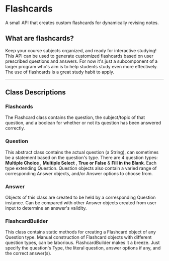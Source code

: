 # Flashcards

A small API that creates custom flashcards for dynamically revising notes.

## What are flashcards? 
Keep your course subjects organized, and ready for interactive studying!
This API can be used to generate customized flashcards based on user prescribed questions and answers. For now it's just a subcomponent of a
larger program who's aim is to help students study even more effectively. The use of flashcards is a great study habit to apply. 

------
## Class Descriptions

### Flashcards
The Flashcard class contains the question, the subject/topic of that question, and a boolean for whether or not its question has been answered correctly.

### Question
This abstract class contains the actual question (a String), can sometimes be a statement based on the question's type. There are 4 question types: 
**Multiple Choice** , **Multiple Select** , **True or False** & **Fill in the Blank**. Each type extending Question.
Question objects also contain a varied range of corresponding Answer objects, and/or Answer options to choose from.

### Answer
Objects of this class are created to be held by a corresponding Question instance. Can be compared with other Answer objects created from user input to determine an answer's validity.

### FlashcardBuilder
This class contains static methods for creating a Flashcard object of any Question type. Manual construction of Flashcard objects with different question types, can be laborious. FlashcardBuilder makes it a breeze. Just specify the question's Type, the literal question, answer options if any, and the correct answer(s).
